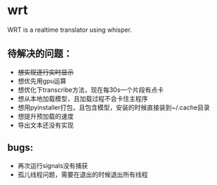 # wrt
WRT is a realtime translator using whisper.

## 待解决的问题：

- ~~想实现逐行实时显示~~
- 想优先用gpu运算  
- 想优化下transcribe方法，现在每30s一个片段有点卡  
- 想从本地加载模型，且加载过程不会卡住主程序  
- 想用pyinstaller打包，且包含模型，安装的时候直接装到~/.cache目录  
- 想提升预加载的速度  
- 导出文本还没有实现  

## bugs:  
- 再次运行signals没有捕获  
- 孤儿线程问题，需要在退出的时候退出所有线程
